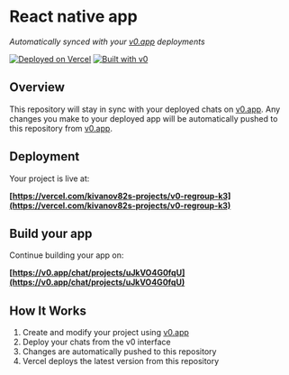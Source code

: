 # React native app

*Automatically synced with your [v0.app](https://v0.app) deployments*

[![Deployed on Vercel](https://img.shields.io/badge/Deployed%20on-Vercel-black?style=for-the-badge&logo=vercel)](https://vercel.com/kivanov82s-projects/v0-regroup-k3)
[![Built with v0](https://img.shields.io/badge/Built%20with-v0.app-black?style=for-the-badge)](https://v0.app/chat/projects/uJkVO4G0fqU)

## Overview

This repository will stay in sync with your deployed chats on [v0.app](https://v0.app).
Any changes you make to your deployed app will be automatically pushed to this repository from [v0.app](https://v0.app).

## Deployment

Your project is live at:

**[https://vercel.com/kivanov82s-projects/v0-regroup-k3](https://vercel.com/kivanov82s-projects/v0-regroup-k3)**

## Build your app

Continue building your app on:

**[https://v0.app/chat/projects/uJkVO4G0fqU](https://v0.app/chat/projects/uJkVO4G0fqU)**

## How It Works

1. Create and modify your project using [v0.app](https://v0.app)
2. Deploy your chats from the v0 interface
3. Changes are automatically pushed to this repository
4. Vercel deploys the latest version from this repository
